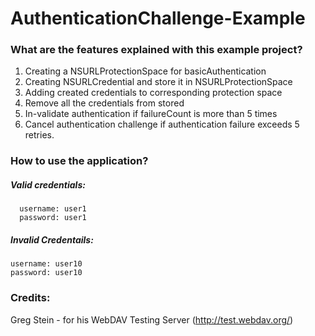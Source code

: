 AuthenticationChallenge-Example
===============================

### What are the features explained with this example project?

1.	Creating a NSURLProtectionSpace for basicAuthentication
2.	Creating NSURLCredential and store it in NSURLProtectionSpace
3.	Adding created credentials to corresponding protection space
4.	Remove all the credentials from stored
5.	In-validate authentication if failureCount is more than 5 times
6.	Cancel authentication challenge if authentication failure exceeds 5 retries.

### How to use the application?

##### Valid credentials: 
      username: user1 
      password: user1

##### Invalid Credentails:
    username: user10
    password: user10

### Credits:
Greg Stein - for his WebDAV Testing Server (http://test.webdav.org/)



